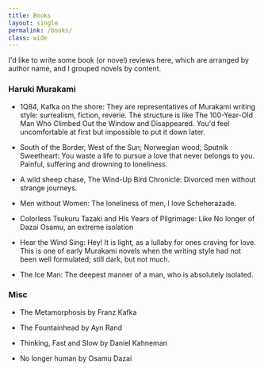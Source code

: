 ```yaml
---
title: Books
layout: single
permalink: /books/
class: wide
---
```


I'd like to write some book (or novel) reviews here, which are arranged by author name, and I grouped novels by content.

### Haruki Murakami

- 1Q84, Kafka on the shore: They are representatives of Murakami writing style: surrealism, fiction, reverie. The structure is like The 100-Year-Old Man Who Climbed Out the Window and Disappeared. You'd feel uncomfortable at first but impossible to put it down later. 


- South of the Border, West of the Sun; Norwegian wood; Sputnik Sweetheart: You waste a life to pursue a love that never belongs to you. Painful, suffering and drowning to loneliness.


- A wild sheep chase, The Wind-Up Bird Chronicle: Divorced men without strange journeys.


- Men without Women: The loneliness of men, I love Scheherazade.


- Colorless Tsukuru Tazaki and His Years of Pilgrimage: Like No longer of Dazai Osamu, an extreme isolation

- Hear the Wind Sing: Hey! It is light, as a lullaby for ones craving for love. This is one of early Murakami novels when the writing style had not been well formulated; still dark, but not much.

- The Ice Man: The deepest manner of a man, who is absolutely isolated.

### Misc

- The Metamorphosis by Franz Kafka

- The Fountainhead by Ayn Rand

- Thinking, Fast and Slow by Daniel Kahneman

- No longer human by Osamu Dazai
